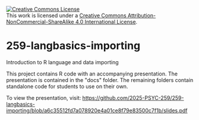 <a rel="license" href="http://creativecommons.org/licenses/by-nc-sa/4.0/"><img alt="Creative Commons License" style="border-width:0" src="https://i.creativecommons.org/l/by-nc-sa/4.0/88x31.png" /></a><br />This work is licensed under a <a rel="license" href="http://creativecommons.org/licenses/by-nc-sa/4.0/">Creative Commons Attribution-NonCommercial-ShareAlike 4.0 International License</a>.

# 259-langbasics-importing
Introduction to R language and data importing

This project contains R code with an accompanying presentation. The presentation is contained in the "docs" folder. The remaining folders contain standalone code for students to use on their own.

To view the presentation, visit: https://github.com/2025-PSYC-259/259-langbasics-importing/blob/a6c35512fd7a078920e4a01ce8f79e83500c7f1b/slides.pdf
